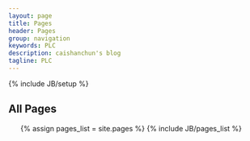 ```yaml
---
layout: page
title: Pages
header: Pages
group: navigation
keywords: PLC
description: caishanchun's blog
tagline: PLC
---
```

{% include JB/setup %}

<div class="blog_list clearfix">
 <div class="content">
  <h2>All Pages</h2>
  <ul>
  {% assign pages_list = site.pages %}
  {% include JB/pages_list %}
  </ul>
 </div>
</div>
